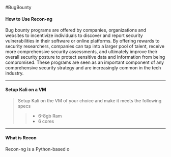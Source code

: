 #BugBounty
#### How to Use Recon-ng
Bug bounty programs are offered by companies, organizations and websites to incentivize individuals to discover and report security vulnerabilities in their software or online platforms. By offering rewards to security researchers, companies can tap into a larger pool of talent, receive more comprehensive security assessments, and ultimately improve their overall security posture to protect sensitive data and information from being compromised. These programs are seen as an important component of any comprehensive security strategy and are increasingly common in the tech industry.

---

#### Setup Kali on a VM
> Setup Kali on the VM of your choice and make it meets the following specs
>>  - 6-8gb Ram
>>  - 6 cores

---

#### What is Recon
Recon-ng is a Python-based o